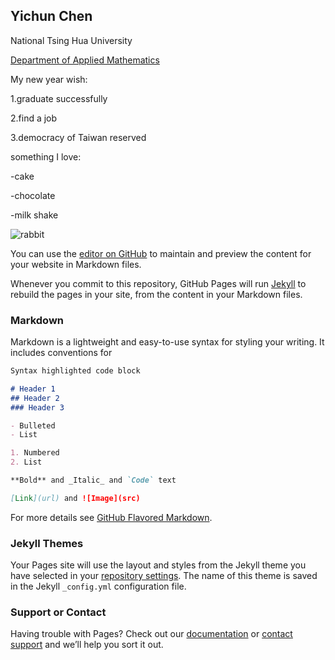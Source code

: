 ## Yichun Chen

National Tsing Hua University

[Department of Applied Mathematics](http://am.site.nthu.edu.tw/)

My new year wish:

1.graduate successfully

2.find a job

3.democracy of Taiwan reserved


something I love:

-cake

-chocolate

-milk shake

![rabbit](https://www.google.com/search?q=%E5%85%94%E5%AD%90&sxsrf=ACYBGNQCYiows05ujuNMid8sc3pkzEDYWQ:1578678500439&source=lnms&tbm=isch&sa=X&ved=2ahUKEwj_wu7Zy_nmAhXLy4sBHaoeBLMQ_AUoAXoECBIQAw#imgrc=Gaqa8waGE7yXYM:)

You can use the [editor on GitHub](https://github.com/ch8644760/try-git-blog.github.io/edit/master/index.md) to maintain and preview the content for your website in Markdown files.

Whenever you commit to this repository, GitHub Pages will run [Jekyll](https://jekyllrb.com/) to rebuild the pages in your site, from the content in your Markdown files.

### Markdown

Markdown is a lightweight and easy-to-use syntax for styling your writing. It includes conventions for

```markdown
Syntax highlighted code block

# Header 1
## Header 2
### Header 3

- Bulleted
- List

1. Numbered
2. List

**Bold** and _Italic_ and `Code` text

[Link](url) and ![Image](src)
```

For more details see [GitHub Flavored Markdown](https://guides.github.com/features/mastering-markdown/).

### Jekyll Themes

Your Pages site will use the layout and styles from the Jekyll theme you have selected in your [repository settings](https://github.com/ch8644760/try-git-blog.github.io/settings). The name of this theme is saved in the Jekyll `_config.yml` configuration file.

### Support or Contact

Having trouble with Pages? Check out our [documentation](https://help.github.com/categories/github-pages-basics/) or [contact support](https://github.com/contact) and we’ll help you sort it out.
